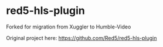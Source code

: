 red5-hls-plugin
=======

Forked for migration from Xuggler to Humble-Video

Original project here:
https://github.com/Red5/red5-hls-plugin
